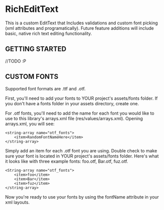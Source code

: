 RichEditText
============

This is a custom EditText that Includes validations and custom font picking (xml attributes and programatically). Future feature additions will include basic, native rich text editing functionality.

GETTING STARTED
---------------
//TODO :P


CUSTOM FONTS
------------
Supported font formats are .ttf and .otf. 

First, you'll need to add your fonts to YOUR project's assets/fonts folder. If you don't have a fonts folder in your assets directory, create one. 

For .otf fonts, you'll need to add the name for each font you would like to use to this library's arrays.xml file (res/values/arrays.xml). Opening arrays.xml, you will see:

	<string-array name="otf_fonts">
        <item>RandomFontNameHere</item>
    </string-array>

Simply add an item for each .otf font you are using. Double check to make sure your font is located in YOUR project's assets/fonts folder. Here's what it looks like with three example fonts: foo.otf, Bar.otf, fuz.otf.

	<String-array name="otf_fonts">
        <item>foo</item>
        <item>Bar</item>
        <item>fuz</item>
    </string-array>

Now you're ready to use your fonts by using the fontName attribute in your xml layouts. 